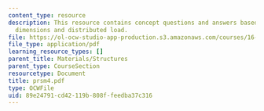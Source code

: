```yaml
---
content_type: resource
description: This resource contains concept questions and answers based on cross sectional
  dimensions and distributed load.
file: https://ol-ocw-studio-app-production.s3.amazonaws.com/courses/16-01-unified-engineering-i-ii-iii-iv-fall-2005-spring-2006/89e24791cd42119b808ffeedba37c316_prsm4.pdf
file_type: application/pdf
learning_resource_types: []
parent_title: Materials/Structures
parent_type: CourseSection
resourcetype: Document
title: prsm4.pdf
type: OCWFile
uid: 89e24791-cd42-119b-808f-feedba37c316
---
```

